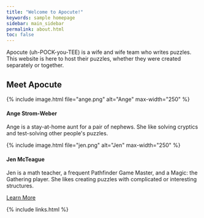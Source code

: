 ```yaml
---
title: "Welcome to Apocute!"
keywords: sample homepage
sidebar: main_sidebar
permalink: about.html
toc: false
---
```

Apocute (uh-POCK-you-TEE) is a wife and wife team who writes puzzles. This website is here to host their puzzles, whether they were created separately or together.

<div class="row">
         <div class="col-lg-12">
             <h2 class="page-header">Meet Apocute</h2>
         </div>
         <div class="col-md-6 col-sm-6">
             <div class="panel panel-default text-center">
                 <div class="panel-heading">
                     <span>
                           {% include image.html file="ange.png" alt="Ange" max-width="250" %}
                     </span>
                 </div>
                 <div class="panel-body">
                     <h4>Ange Strom-Weber</h4>
                     <p>Ange is a stay-at-home aunt for a pair of nephews. She like solving cryptics and test-solving other people's puzzles.</p>
                     <!--<a href="tag_getting_started.html" class="btn btn-primary">Learn More</a>-->
                 </div>
             </div>
         </div>
         <div class="col-md-6 col-sm-6">
             <div class="panel panel-default text-center">
                 <div class="panel-heading">
                     <span>
                           {% include image.html file="jen.png" alt="Jen" max-width="250" %}
                     </span>
                 </div>
                 <div class="panel-body">
                     <h4>Jen McTeague</h4>
                     <p>Jen is a math teacher, a frequent Pathfinder Game Master, and a Magic: the Gathering player. She likes creating puzzles with complicated or interesting structures.</p>
                     <a href="aboutjen.html" class="btn btn-primary">Learn More</a>
                 </div>
             </div>
         </div>
</div>




{% include links.html %}
